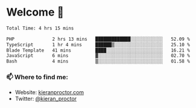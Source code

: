 # Welcome 🦘

<!--START_SECTION:waka-->

```txt
Total Time: 4 hrs 15 mins

PHP              2 hrs 13 mins   █████████████░░░░░░░░░░░░   52.09 %
TypeScript       1 hr 4 mins     ██████▒░░░░░░░░░░░░░░░░░░   25.10 %
Blade Template   41 mins         ████░░░░░░░░░░░░░░░░░░░░░   16.21 %
JavaScript       6 mins          ▓░░░░░░░░░░░░░░░░░░░░░░░░   02.70 %
Bash             4 mins          ▒░░░░░░░░░░░░░░░░░░░░░░░░   01.58 %
```

<!--END_SECTION:waka-->

### 📫 Where to find me:

-   Website: [kieranproctor.com](https://kieranproctor.com/)
-   Twitter: [@kieran_proctor](https://twitter.com/kieran_proctor)
